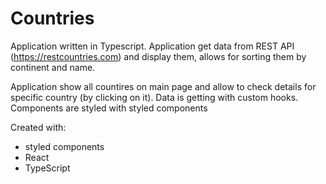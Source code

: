 # Countries

Application written in Typescript. Application get data from REST API (https://restcountries.com) and display them, allows for sorting them by continent and name. 

Application show all countires on main page and allow to check details for specific country (by clicking on it).
Data is getting with custom hooks. Components are styled with styled components

Created with: 
- styled components
- React
- TypeScript
